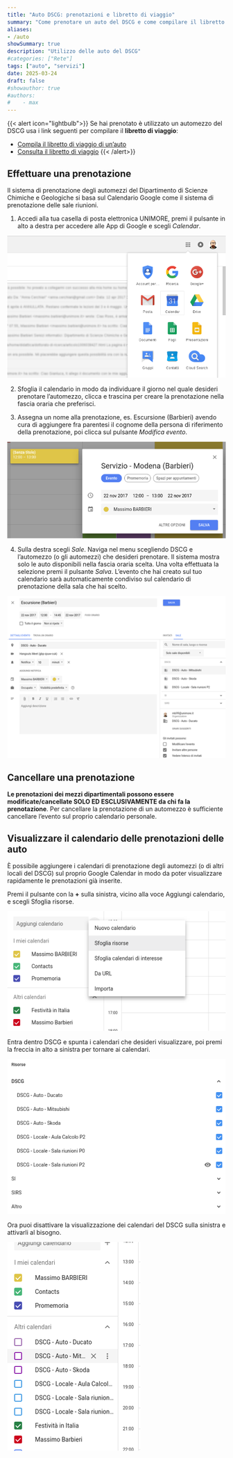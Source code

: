 ```yaml
---
title: "Auto DSCG: prenotazioni e libretto di viaggio"
summary: "Come prenotare un auto del DSCG e come compilare il libretto di viaggio"
aliases: 
- /auto
showSummary: true
description: "Utilizzo delle auto del DSCG"
#categories: ["Rete"]
tags: ["auto", "servizi"]
date: 2025-03-24
draft: false
#showauthor: true
#authors:
#    - max
---
```

{{< alert icon="lightbulb">}}
Se hai prenotato è utilizzato un automezzo del DSCG usa i link seguenti per compilare il **libretto di viaggio**:
- [Compila il libretto di viaggio di un’auto](https://goo.gl/forms/VNW21vP6lCTETKGr1)
- [Consulta il libretto di viaggio](https://drive.google.com/open?id=16biorarseGNvOPEsGT92tWB8rkXb7NpSH9cmR5yWbzI)
{{< /alert>}}

## Effettuare una prenotazione
Il sistema di prenotazione degli automezzi del Dipartimento di Scienze Chimiche e Geologiche si basa sul Calendario Google come il sistema di prenotazione delle sale riunioni.

1. Accedi alla tua casella di posta elettronica UNIMORE, premi il pulsante in alto a destra per accedere alle App di Google e scegli *Calendar*.

![App di Goolge](appgoogle.png)

2. Sfoglia il calendario in modo da individuare il giorno nel quale desideri prenotare l’automezzo, clicca e trascina per creare la prenotazione nella fascia oraria che preferisci.

3. Assegna un nome alla prenotazione, es. Escursione (Barbieri) avendo cura di aggiungere fra parentesi il cognome della persona di riferimento della prenotazione, poi clicca sul pulsante *Modifica evento*.

![Prenotazion](prenotazione.png)

4. Sulla destra scegli *Sale*. Naviga nel menu scegliendo DSCG e l’automezzo (o gli automezzi) che desideri prenotare. Il sistema mostra solo le auto disponibili nella fascia oraria scelta. Una volta effettuata la selezione premi il pulsante *Salva*. L’evento che hai creato sul tuo calendario sarà automaticamente condiviso sul calendario di prenotazione della sala che hai scelto.

![Scegli auto](scegliauto.png)


## Cancellare una prenotazione
**Le prenotazioni dei mezzi dipartimentali possono essere modificate/cancellate SOLO ED ESCLUSIVAMENTE da chi fa la prenotazione**. Per cancellare la prenotazione di un automezzo è sufficiente cancellare l’evento sul proprio calendario personale.

## Visualizzare il calendario delle prenotazioni delle auto
È possibile aggiungere i calendari di prenotazione degli automezzi (o di altri locali del DSCG) sul proprio Google Calendar in modo da poter visualizzare rapidamente le prenotazioni già inserite.

Premi il pulsante con la **+** sulla sinistra, vicino alla voce Aggiungi calendario, e scegli Sfoglia risorse.

![Prenotazione 1](prenotazione1.png)

Entra dentro DSCG e spunta i calendari che desideri visualizzare, poi premi la freccia in alto a sinistra per tornare ai calendari.

![Prenotazione 2](prenotazione2.png)

Ora puoi disattivare la visualizzazione dei calendari del DSCG sulla sinistra e attivarli al bisogno.

![Prenotazione 3](prenotazione3.png)
